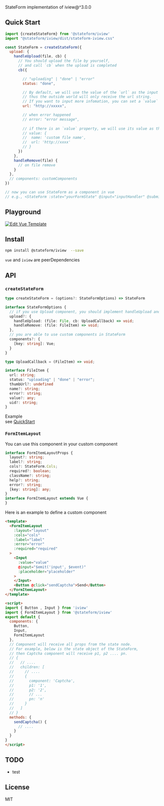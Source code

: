 StateForm implementation of iview@^3.0.0

## Quick Start  
```js  
import {createStateForm} from '@stateform/iview'
import "@stateform/iview/dist/stateform-iview.css"

const StateForm = createStateForm({
  upload: {
    handleUpload(file, cb) {
      // You should upload the file by yourself,
      // and call `cb` when the upload is completed
      cb({

        // "uploading" | "done" | "error"
        status: "done", 

        // By default, we will use the value of the `url` as the input value of this upload,
        // thus the outside world will only receive the url string.
        // If you want to input more infomation, you can set a `value` property, see below
        url: "http://xxxxx",

        // when error happened
        // error: "error message",
        
        // if there is an `value` property, we will use its value as the input value
        // value: {
        //  name: 'custom file name',
        //  url: 'http://xxxx'
        // }
      })
    },
    handleRemove(file) {
      // on file remove
    }
  },
  // components: customComponents
})

// now you can use StateForm as a component in vue 
// e.g., <StateForm :state="yourFormState" @input="inputHandler" @submit="submitHandler" />
```

## Playground  
[![Edit Vue Template](https://codesandbox.io/static/img/play-codesandbox.svg)](https://codesandbox.io/s/n1ky641y70?module=%2Fsrc%2FformState.js)

## Install   
```sh  
npm install @stateform/iview  --save
```
`vue` and `iview` are peerDependencies

## API  
### `createStateForm`  
```ts  
type createStateForm = (options?: StateFormOptions) => StateForm

interface StateFormOptions {
  // if you use Upload component, you should implement handleUpload and handleRemove 
  upload?: {
    handleUpload: (file: File, cb: UploadCallback) => void;
    handleRemove: (file: FileItem) => void;
  },
  // you are able to use custom components in StateForm
  components?: {
    [key: string]: Vue;
  }
}

type UploadCallback = (FileItem) => void;

interface FileItem {
  url: string;
  status: "uploading" | "done" | "error";
  thumbUrl?: undefined
  name?: string;
  error?: string;
  value?: any;
  uid?: string;
}
```
Example  
see [QuickStart](#quick-start)

### `FormItemLayout`  
You can use this component in your custom component   
```ts  
interface FormItemLayoutProps {
  layout?: string;
  label?: string;
  cols?: StateForm.Cols;
  required?: boolean;
  className?: string;
  help?: string;
  error?: string;
  [key: string]: any;
}
interface FormItemLayout extends Vue {
}
```
Here is an example to define a custom component 
```html   
<template>
  <FormItemLayout
    :layout="layout"
    :cols="cols"
    :label="label"
    :error="error"
    :required="required"
  >
    <Input
      :value="value"
      @input="$emit('input', $event)"
      :placeholder="placeholder"
    >
    </Input>
    <Button @click="sendCaptcha">Send</Button>
  </FormItemLayout>
</template>

<script>
import { Button , Input } from 'iview'
import { FormItemLayout } from '@stateform/iview'  
export default {
  components: {
    Button,
    Input,
    FormItemLayout
  },
  // Component will receive all props from the state node.
  // For example, below is the state object of the StateForm, 
  // then Captcha component will receive p1, p2 .... pn.
  // {
  //   // ....
  //   children: [
  //     // ....
  //     {
  //       component: 'Captcha',
  //       p1: '1',
  //       p2: '2',
  //       // ...
  //       pn: 'n'
  //     }
  //   ]
  // }
  methods: {
    sendCaptcha() {
      // ....
    }
  }
}
</script>

```

## TODO  
* test


## License  
MIT
